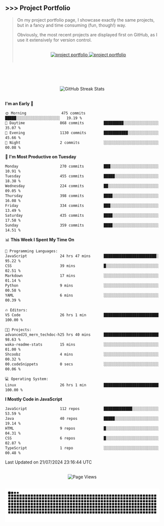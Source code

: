 ## >>> Project Portfolio

> On my project portfolio page, I showcase exactly the same projects, but in a fancy and time consuming (fun, though!) way.
>
> Obviously, the most recent projects are displayed first on GitHub, as I use it extensively for version control.
>
> <br>
>
> <div align="center">
>  <a href="https://shcoobz.github.io/">
>    <img src="https://img.shields.io/badge/portfolio_&hairsp;_page-Link-28a745?style=for-the-badge&logo=github" alt="project portfolio"/>
>  </a>
>
> <a href="https://github.com/Shcoobz/list_projects">
>     <img src="https://img.shields.io/badge/github_projects-List-28a745?style=for-the-badge&logo=github" alt="project portfolio"/>
>   </a>
> </div>
>
> <br>

<br>

##

<br>

<!-- GitHub Streak Stats -->
<div align="center">
  <img src="https://github-readme-streak-stats.herokuapp.com/?user=Shcoobz&theme=whatsapp-dark2&border=28A745&currStreakNum=28A745&sideNums=28A745" alt="GitHub Streak Stats"/>
  <!-- shadow-green  -->
</div>

<br>

<!--START_SECTION:waka-->
**I'm an Early 🐤** 

```text
🌞 Morning                475 commits         █████░░░░░░░░░░░░░░░░░░░░   19.19 % 
🌆 Daytime                868 commits         █████████░░░░░░░░░░░░░░░░   35.07 % 
🌃 Evening                1130 commits        ███████████░░░░░░░░░░░░░░   45.66 % 
🌙 Night                  2 commits           ░░░░░░░░░░░░░░░░░░░░░░░░░   00.08 % 
```
📅 **I'm Most Productive on Tuesday** 

```text
Monday                   270 commits         ███░░░░░░░░░░░░░░░░░░░░░░   10.91 % 
Tuesday                  455 commits         █████░░░░░░░░░░░░░░░░░░░░   18.38 % 
Wednesday                224 commits         ██░░░░░░░░░░░░░░░░░░░░░░░   09.05 % 
Thursday                 398 commits         ████░░░░░░░░░░░░░░░░░░░░░   16.08 % 
Friday                   334 commits         ███░░░░░░░░░░░░░░░░░░░░░░   13.49 % 
Saturday                 435 commits         ████░░░░░░░░░░░░░░░░░░░░░   17.58 % 
Sunday                   359 commits         ████░░░░░░░░░░░░░░░░░░░░░   14.51 % 
```


📊 **This Week I Spent My Time On** 

```text
💬 Programming Languages: 
JavaScript               24 hrs 47 mins      ████████████████████████░   95.22 % 
CSS                      39 mins             █░░░░░░░░░░░░░░░░░░░░░░░░   02.51 % 
Markdown                 17 mins             ░░░░░░░░░░░░░░░░░░░░░░░░░   01.14 % 
Python                   9 mins              ░░░░░░░░░░░░░░░░░░░░░░░░░   00.58 % 
YAML                     6 mins              ░░░░░░░░░░░░░░░░░░░░░░░░░   00.39 % 

🔥 Editors: 
VS Code                  26 hrs 1 min        █████████████████████████   100.00 % 

🐱‍💻 Projects: 
advancedJS_mern_techdoc-h25 hrs 40 mins      █████████████████████████   98.63 % 
waka-readme-stats        15 mins             ░░░░░░░░░░░░░░░░░░░░░░░░░   01.00 % 
Shcoobz                  4 mins              ░░░░░░░░░░░░░░░░░░░░░░░░░   00.32 % 
00.codeSnippets          0 secs              ░░░░░░░░░░░░░░░░░░░░░░░░░   00.06 % 

💻 Operating System: 
Linux                    26 hrs 1 min        █████████████████████████   100.00 % 
```

**I Mostly Code in JavaScript** 

```text
JavaScript               112 repos           █████████████░░░░░░░░░░░░   53.59 % 
Java                     40 repos            █████░░░░░░░░░░░░░░░░░░░░   19.14 % 
HTML                     9 repos             █░░░░░░░░░░░░░░░░░░░░░░░░   04.31 % 
CSS                      6 repos             █░░░░░░░░░░░░░░░░░░░░░░░░   02.87 % 
TypeScript               1 repo              ░░░░░░░░░░░░░░░░░░░░░░░░░   00.48 % 
```




 Last Updated on 21/07/2024 23:16:44 UTC
<!--END_SECTION:waka-->

<br>

<!-- Visitor counter -->
<div align="center">
   <img src="https://komarev.com/ghpvc/?username=Shcoobz&style=for-the-badge&color=28A745&label=Page+Views" alt="Page Views"/>
</div>

##

<!-- Snake eating commits -->
<div align="center">
<img alt="GitHub Snake" src="https://raw.githubusercontent.com/Shcoobz/Shcoobz/output/github-contribution-grid-snake-dark.svg" />
</div>
